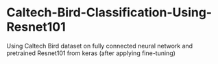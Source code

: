 # Caltech-Bird-Classification-Using-Resnet101
Using Caltech Bird dataset on fully connected neural network and pretrained Resnet101 from keras (after applying fine-tuning)
